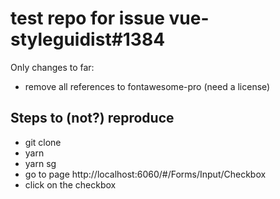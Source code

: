 # test repo for issue vue-styleguidist#1384

Only changes to far:
- remove all references to fontawesome-pro (need a license)

## Steps to (not?) reproduce

- git clone
- yarn
- yarn sg
- go to page http://localhost:6060/#/Forms/Input/Checkbox
- click on the checkbox